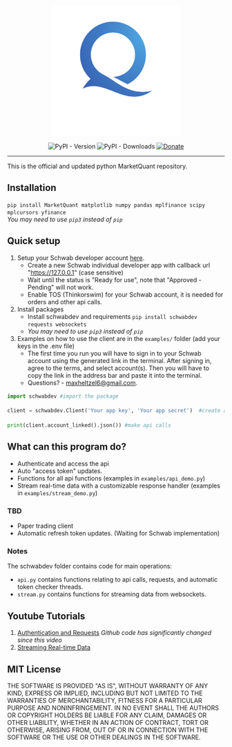 <p align="center">
  <img src="https://github.com/maxheltzel/MarketQuant/blob/main/Market_Quant/Market%20Quant.png?raw=true" alt="MarketQuant Logo" width="300"/>
</p>

<p align="center">
  <img src="https://img.shields.io/pypi/v/schwabdev" alt="PyPI - Version"/> 
  <img src="https://img.shields.io/pypi/dm/marketquant" alt="PyPI - Downloads"/> 
  <a href="https://paypal.me/maxheltzel2?country.x=US&locale.x=en_US">
    <img src="https://img.shields.io/badge/Donate-PayPal-green.svg" alt="Donate"/>
  </a>
</p>

---

This is the official and updated python MarketQuant repository.

## Installation 
`pip install MarketQuant matplotlib numpy pandas mplfinance scipy mplcursors yfinance`  
*You may need to use `pip3` instead of `pip`*

## Quick setup
1. Setup your Schwab developer account [here](https://beta-developer.schwab.com/).
   - Create a new Schwab individual developer app with callback url "https://127.0.0.1" (case sensitive) 
   - Wait until the status is "Ready for use", note that "Approved - Pending" will not work.
   - Enable TOS (Thinkorswim) for your Schwab account, it is needed for orders and other api calls.
2. Install packages
   - Install schwabdev and requirements `pip install schwabdev requests websockets`
   - *You may need to use `pip3` instead of `pip`*
3. Examples on how to use the client are in the `examples/` folder (add your keys in the .env file)  
   - The first time you run you will have to sign in to your Schwab account using the generated link in the terminal. After signing in, agree to the terms, and select account(s). Then you will have to copy the link in the address bar and paste it into the terminal. 
   - Questions? - maxheltzel6@gmail.com.  
```py
import schwabdev #import the package

client = schwabdev.Client('Your app key', 'Your app secret')  #create a client

print(client.account_linked().json()) #make api calls
```

## What can this program do?
 - Authenticate and access the api 
 - Auto "access token" updates.
 - Functions for all api functions (examples in `examples/api_demo.py`)
 - Stream real-time data with a customizable response handler (examples in `examples/stream_demo.py`)
 ### TBD 
 - Paper trading client
 - Automatic refresh token updates. (Waiting for Schwab implementation)
### Notes
The schwabdev folder contains code for main operations:     
 - `api.py` contains functions relating to api calls, requests, and automatic token checker threads.
 - `stream.py` contains functions for streaming data from websockets.

## Youtube Tutorials
1. [Authentication and Requests](https://www.youtube.com/watch?v=kHbom0KIJwc&ab_channel=TylerBowers) *Github code has significantly changed since this video*
2. [Streaming Real-time Data](https://www.youtube.com/watch?v=t7F2dUecgWc&list=PLs4JLWxBQIxpbvCj__DjAc0RRTlBz-TR8&index=2&ab_channel=TylerBowers)

## MIT License

THE SOFTWARE IS PROVIDED "AS IS", WITHOUT WARRANTY OF ANY KIND, EXPRESS OR
IMPLIED, INCLUDING BUT NOT LIMITED TO THE WARRANTIES OF MERCHANTABILITY,
FITNESS FOR A PARTICULAR PURPOSE AND NONINFRINGEMENT. IN NO EVENT SHALL THE
AUTHORS OR COPYRIGHT HOLDERS BE LIABLE FOR ANY CLAIM, DAMAGES OR OTHER
LIABILITY, WHETHER IN AN ACTION OF CONTRACT, TORT OR OTHERWISE, ARISING FROM,
OUT OF OR IN CONNECTION WITH THE SOFTWARE OR THE USE OR OTHER DEALINGS IN THE
SOFTWARE.
